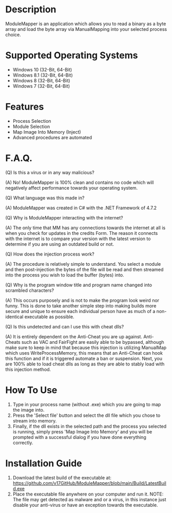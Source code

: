 # Description

ModuleMapper is an application which allows you to read a binary as a byte array and load the byte array via ManualMapping into your selected process choice.

# Supported Operating Systems

- Windows 10 (32-Bit, 64-Bit)
- Windows 8.1 (32-Bit, 64-Bit)
- Windows 8 (32-Bit, 64-Bit)
- Windows 7 (32-Bit, 64-Bit)

# Features

- Process Selection
- Module Selection
- Map Image Into Memory (Inject)
- Advanced procedures are automated

# F.A.Q.

(Q) Is this a virus or in any way malicious?


(A) No! ModuleMapper is 100% clean and contains no code which will negatively affect performance towards your operating system.


(Q) What language was this made in?


(A) ModuleMapper was created in C# with the .NET Framework of 4.7.2


(Q) Why is ModuleMapper interacting with the internet?


(A) The only time that MM has any connections towards the internet at all is when you check for updates in the credits Form. The reason it connects with the internet is to compare your version with the latest version to determine if you are using an outdated build or not.


(Q) How does the injection process work?


(A) The procedure is relatively simple to understand. You select a module and then post-injection the bytes of the file will be read and then streamed into the process you wish to load the buffer (bytes) into.  


(Q) Why is the program window title and program name changed into scrambled characters?


(A) This occurs purposely and is not to make the program look weird nor funny. This is done to take another simple step into making builds more secure and unique to ensure each individual person have as much of a non-identical executable as possible.


(Q) Is this undetected and can I use this with cheat dlls?


(A) It is entirely dependent on the Anti-Cheat you are up against. Anti-Cheats such as VAC and FairFight are easily able to be bypassed, although make sure to keep in mind that because this injection is utilizing ManualMap which uses WriteProcessMemory, this means that an Anti-Cheat can hook this function and if it is triggered automate a ban or suspension. Next, you are 100% able to load cheat dlls as long as they are able to stably load with this injection method.

# How To Use

1) Type in your process name (without .exe) which you are going to map the image into.
2) Press the 'Select file' button and select the dll file which you chose to stream into memory.
3) Finally, if the dll exists in the selected path and the process you selected is running, simply press 'Map Image Into Memory' and you will be prompted with a successful dialog if you have done everything correctly.

# Installation Guide

1) Download the latest build of the executable at: https://github.com/v17GitHub/ModuleMapper/blob/main/Build/LatestBuild.exe
2) Place the executable file anywhere on your computer and run it. NOTE: The file may get detected as malware and or a virus, in this instance just disable your anti-virus or have an exception towards the executable.

